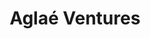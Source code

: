 ---
layout: firm_page
title: "Aglaé Ventures"
id: "aglaeventures.com"
permalink: "/aglaventuresaglaeventures.com/"
website: "https://aglaeventures.com"
offices: "Paris (France), San Francisco (United States), New York (United States)"
investment_stages: "Seed, Series A, Series B, Series C"
portfolio_companies: "BackMarket, Meero"
portfolio_link: "https://aglaeventures.com/companies"
investment_markets: "Marketplaces, SaaS, Platform, Consumer Apps, DNVB, Fintech, Financial Services"
founded_year: "2017"
description: "Aglaé Ventures is a global technology venture capital firm investing in asset-light activities and fast-growing tech companies at all stages. They partner with exceptional founders to build enduring technology companies."
linkedin: "https://www.linkedin.com/company/agla%C3%A9-ventures/about/"
twitter: ""
instagram: ""
team_page: "https://aglaeventures.com/team"
investor_type: "Venture Capital"
crunchbase: "https://www.crunchbase.com/organization/aglae-ventures"
pitchbook: "https://pitchbook.com/profiles/investor/181797-13"

# SEO Optimization
meta_title: "Aglaé Ventures - VC Firm - projectstartups.com"
meta_description: "Aglaé Ventures, Aglaé Ventures is a global technology venture capital firm investing in asset-light activities and fast-growing tech companies at all stages. They par..."
meta_keywords: "Aglaé Ventures, Marketplaces, SaaS, Platform, Consumer Apps, DNVB, Fintech, Financial Services, VC firm, venture capital, startup investor, projectstartups.com"
canonical_url: "https://vc.projectstartups.com/aglaventuresaglaeventures.com/"
---